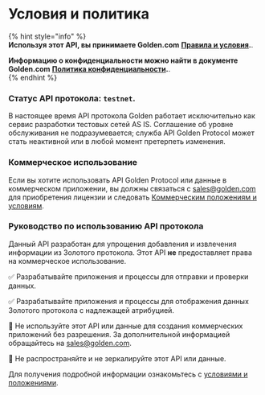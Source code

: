 # Условия и политика  
  
{% hint style="info" %}  
**Используя этот API, вы принимаете Golden.com** [**Правила и условия**](https://golden.com/about/terms-and-conditions)**.**.  
  
**Информацию о конфиденциальности можно найти в документе Golden.com** [**Политика конфиденциальности**](https://golden.com/about/privacy-policy)**.**.  
{% endhint %}  
  
### Статус API протокола: `testnet`.  
  
В настоящее время API протокола Golden работает исключительно как сервис разработки тестовых сетей AS IS. Соглашение об уровне обслуживания не подразумевается; служба API Golden Protocol может стать неактивной или в любой момент претерпеть изменения.  
  
### Коммерческое использование  
  
Если вы хотите использовать API Golden Protocol или данные в коммерческом приложении, вы должны связаться с [sales@golden.com](mailto:sales@golden.com) для приобретения лицензии и следовать [Коммерческим положениям и условиям](https://golden.com/about/commercial-terms-and-conditions).  
  
### Руководство по использованию API протокола  
  
Данный API разработан для упрощения добавления и извлечения информации из Золотого протокола. Этот API **не** предоставляет права на коммерческое использование.  
  
✅ Разрабатывайте приложения и процессы для отправки и проверки данных.  
  
✅ Разрабатывайте приложения и процессы для отображения данных Золотого протокола с надлежащей атрибуцией.  
  
🚫 Не используйте этот API или данные для создания коммерческих приложений без разрешения. За дополнительной информацией обращайтесь на [sales@golden.com](mailto:sales@golden.com).  
  
🚫 Не распространяйте и не зеркалируйте этот API или данные.  
  
Для получения подробной информации ознакомьтесь с [условиями и положениями](https://golden.com/about/terms-and-conditions).  
  

